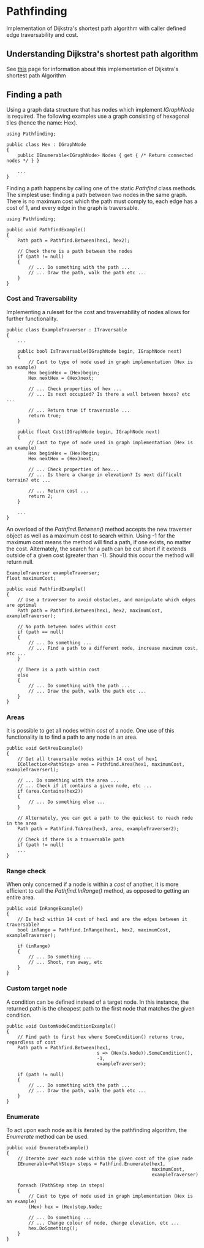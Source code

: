 # Pathfinding

Implementation of Dijkstra's shortest path algorithm with caller defined edge traversability and cost.

## Understanding Dijkstra's shortest path algorithm

See [this](https://github.com/Clarksj4/RPGCampaign/wiki/Dijkstra's-Algorithm) page for information about this implementation of Dijkstra's shortest path Algorithm


## Finding a path

Using a graph data structure that has nodes which implement _IGraphNode_ is required. The following examples use a graph consisting of hexagonal tiles (hence the name: Hex).

    using Pathfinding;

    public class Hex : IGraphNode
    {
        public IEnumerable<IGraphNode> Nodes { get { /* Return connected nodes */ } }

        ...
    }

Finding a path happens by calling one of the static _Pathfind_ class methods. The simplest use: finding a path between two nodes in the same graph. There is no maximum cost which the path must comply to, each edge has a cost of 1, and every edge in the graph is traversable.

    using Pathfinding;

    public void PathfindExample()
    {
        Path path = Pathfind.Between(hex1, hex2);

        // Check there is a path between the nodes
        if (path != null)
        {
            // ... Do something with the path ...
            // ... Draw the path, walk the path etc ...
        } 
    }

### Cost and Traversability

Implementing a ruleset for the cost and traversability of nodes allows for further functionality.

    public class ExampleTraverser : ITraversable
    {
        ...

        public bool IsTraversable(IGraphNode begin, IGraphNode next)
        {
            // Cast to type of node used in graph implementation (Hex is an example)
            Hex beginHex = (Hex)begin;
            Hex nextHex = (Hex)next;
        
            // ... Check properties of hex ...
            // ... Is next occupied? Is there a wall between hexes? etc ...

            // ... Return true if traversable ...
            return true;
        }

        public float Cost(IGraphNode begin, IGraphNode next)
        {
            // Cast to type of node used in graph implementation (Hex is an example)
            Hex beginHex = (Hex)begin;
            Hex nextHex = (Hex)next;

            // ... Check properties of hex...
            // ... Is there a change in elevation? Is next difficult terrain? etc ...

            // ... Return cost ...
            return 2;
        }

        ...
    }

An overload of the _Pathfind.Between()_ method accepts the new traverser object as well as a maximum cost to search within. Using -1 for the maximum cost means the method will find a path, if one exists, no matter the cost. Alternately, the search for a path can be cut short if it extends outside of a given cost (greater than -1). Should this occur the method will return null.

    ExampleTraverser exampleTraverser;
    float maximumCost;

    public void PathfindExample()
    {
        // Use a traverser to avoid obstacles, and manipulate which edges are optimal
        Path path = Pathfind.Between(hex1, hex2, maximumCost, exampleTraverser);
        
        // No path between nodes within cost
        if (path == null)
        {
            // ... Do something ...
            // ... Find a path to a different node, increase maximum cost, etc ...
        } 

        // There is a path within cost
        else
        {
            // ... Do something with the path ...
            // ... Draw the path, walk the path etc ...
        }
    }

### Areas

It is possible to get all nodes within _cost_ of a node. One use of this functionality is to find a path to any node in an area.

    public void GetAreaExample()
    {
        // Get all traversable nodes within 14 cost of hex1
        ICollection<PathStep> area = Pathfind.Area(hex1, maximumCost, exampleTraverser1);

        // ... Do something with the area ...
        // ... Check if it contains a given node, etc ...
        if (area.Contains(hex2))
        {
            // ... Do something else ...
        }

        // Alternately, you can get a path to the quickest to reach node in the area
        Path path = Pathfind.ToArea(hex3, area, exampleTraverser2);

        // Check if there is a traversable path
        if (path != null)
        ...
    }

### Range check

When only concerned if a node is within a _cost_ of another, it is more efficient to call the _Pathfind.InRange()_ method, as opposed to getting an entire area.

    public void InRangeExample()
    {
        // Is hex2 within 14 cost of hex1 and are the edges between it traversable? 
        bool inRange = Pathfind.InRange(hex1, hex2, maximumCost, exampleTraverser);
  
        if (inRange)
        {
            // ... Do something ...
            // ... Shoot, run away, etc
        }
    }

### Custom target node

A condition can be defined instead of a target node. In this instance, the returned path is the cheapest path to the first node that matches the given condition.

    public void CustomNodeConditionExample()
    {
        // Find path to first hex where SomeCondition() returns true, regardless of cost
        Path path = Pathfind.Between(hex1, 
                                     s => (Hex(s.Node)).SomeCondition(), 
                                     -1, 
                                     exampleTraverser);  

        if (path != null)
        {
            // ... Do something with the path ...
            // ... Draw the path, walk the path etc ...
        }
    }

### Enumerate

To act upon each node as it is iterated by the pathfinding algorithm, the _Enumerate_ method can be used.

    public void EnumerateExample()
    {
        // Iterate over each node within the given cost of the give node
        IEnumerable<PathStep> steps = Pathfind.Enumerate(hex1, 
                                                         maximumCost, 
                                                         exampleTraverser)

        foreach (PathStep step in steps)
        {
            // Cast to type of node used in graph implementation (Hex is an example)
            (Hex) hex = (Hex)step.Node;

            // ... Do something ...
            // ... Change colour of node, change elevation, etc ...
            hex.DoSomething();
        }
    }

